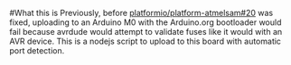 #What this is
Previously, before [platformio/platform-atmelsam#20](https://github.com/platformio/platform-atmelsam/issues/20) was fixed, uploading to
an Arduino M0 with the Arduino.org bootloader would fail because avrdude
would attempt to validate fuses like it would with an AVR device. This is a nodejs
script to upload to this board with automatic port detection.

